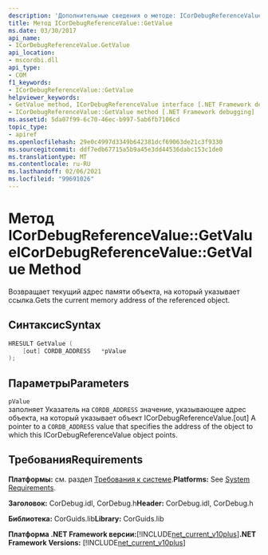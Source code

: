 ```yaml
---
description: 'Дополнительные сведения о методе: ICorDebugReferenceValue:: GetValue'
title: Метод ICorDebugReferenceValue::GetValue
ms.date: 03/30/2017
api_name:
- ICorDebugReferenceValue.GetValue
api_location:
- mscordbi.dll
api_type:
- COM
f1_keywords:
- ICorDebugReferenceValue::GetValue
helpviewer_keywords:
- GetValue method, ICorDebugReferenceValue interface [.NET Framework debugging]
- ICorDebugReferenceValue::GetValue method [.NET Framework debugging]
ms.assetid: 5da07f99-6c70-46ec-b997-5ab6fb7106cd
topic_type:
- apiref
ms.openlocfilehash: 29e0c4997d3349b642381dcf69063de21c3f9330
ms.sourcegitcommit: ddf7edb67715a5b9a45e3dd44536dabc153c1de0
ms.translationtype: MT
ms.contentlocale: ru-RU
ms.lasthandoff: 02/06/2021
ms.locfileid: "99691026"
---
```

# <a name="icordebugreferencevaluegetvalue-method"></a><span data-ttu-id="ff309-103">Метод ICorDebugReferenceValue::GetValue</span><span class="sxs-lookup"><span data-stu-id="ff309-103">ICorDebugReferenceValue::GetValue Method</span></span>

<span data-ttu-id="ff309-104">Возвращает текущий адрес памяти объекта, на который указывает ссылка.</span><span class="sxs-lookup"><span data-stu-id="ff309-104">Gets the current memory address of the referenced object.</span></span>  
  
## <a name="syntax"></a><span data-ttu-id="ff309-105">Синтаксис</span><span class="sxs-lookup"><span data-stu-id="ff309-105">Syntax</span></span>  
  
```cpp  
HRESULT GetValue (  
    [out] CORDB_ADDRESS   *pValue  
);  
```  
  
## <a name="parameters"></a><span data-ttu-id="ff309-106">Параметры</span><span class="sxs-lookup"><span data-stu-id="ff309-106">Parameters</span></span>  

 `pValue`  
 <span data-ttu-id="ff309-107">заполняет Указатель на `CORDB_ADDRESS` значение, указывающее адрес объекта, на который указывает объект ICorDebugReferenceValue.</span><span class="sxs-lookup"><span data-stu-id="ff309-107">[out] A pointer to a `CORDB_ADDRESS` value that specifies the address of the object to which this ICorDebugReferenceValue object points.</span></span>  
  
## <a name="requirements"></a><span data-ttu-id="ff309-108">Требования</span><span class="sxs-lookup"><span data-stu-id="ff309-108">Requirements</span></span>  

 <span data-ttu-id="ff309-109">**Платформы:** см. раздел [Требования к системе](../../get-started/system-requirements.md).</span><span class="sxs-lookup"><span data-stu-id="ff309-109">**Platforms:** See [System Requirements](../../get-started/system-requirements.md).</span></span>  
  
 <span data-ttu-id="ff309-110">**Заголовок:** CorDebug.idl, CorDebug.h</span><span class="sxs-lookup"><span data-stu-id="ff309-110">**Header:** CorDebug.idl, CorDebug.h</span></span>  
  
 <span data-ttu-id="ff309-111">**Библиотека:** CorGuids.lib</span><span class="sxs-lookup"><span data-stu-id="ff309-111">**Library:** CorGuids.lib</span></span>  
  
 <span data-ttu-id="ff309-112">**Платформа .NET Framework версии:**[!INCLUDE[net_current_v10plus](../../../../includes/net-current-v10plus-md.md)]</span><span class="sxs-lookup"><span data-stu-id="ff309-112">**.NET Framework Versions:** [!INCLUDE[net_current_v10plus](../../../../includes/net-current-v10plus-md.md)]</span></span>
